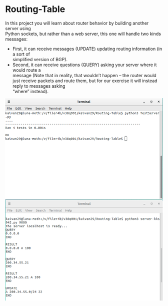 # Routing-Table

In	this	project	you	will	learn	about	router	behavior	by building another	server	using	
Python	sockets,	but	rather	than	a	web	server,	this	one	will	handle two	kinds	messages:
- First,	it	can	receive messages	(UPDATE)	updating	routing	information (in	a	sort	of	
simplified	version	of	BGP).
- Second,	it	can	receive questions	(QUERY) asking	your	server	where	it would	route	a	
message (Note	that	in	reality,	that	wouldn’t	happen	– the	router	would just receive
packets	and route them,	but	for	our	exercise	it will	instead	reply	to	messages	asking	
“where” instead).

![Routing-Table](/test.png "step 1")
![Routing-Table](/server.png "step 2")	
